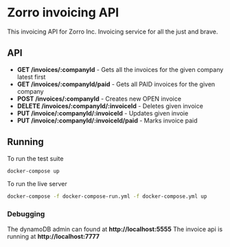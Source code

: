 # Zorro invoicing API
This invoicing API for Zorro Inc. Invoicing service for all the just and brave.

## API

* **GET /invoices/:companyId** - Gets all the invoices for the given company latest first 
* **GET /invoices/:companyId/paid** - Gets all PAID invoices for the given company  
* **POST /invoices/:companyId** - Creates new OPEN invoice
* **DELETE /invoices/:companyId/:invoiceId** - Deletes given invoice
* **PUT /invoice/:companyId/:invoiceId** - Updates given invoie
* **PUT /invoice/:companyId/:invoiceId/paid** - Marks invoice paid

## Running

To run the test suite

```bash
docker-compose up
```

To run the live server

```bash
docker-compose -f docker-compose-run.yml -f docker-compose.yml up
```

### Debugging
The dynamoDB admin can found at **http://localhost:5555**
The invoice api is running at **http://localhost:7777**
